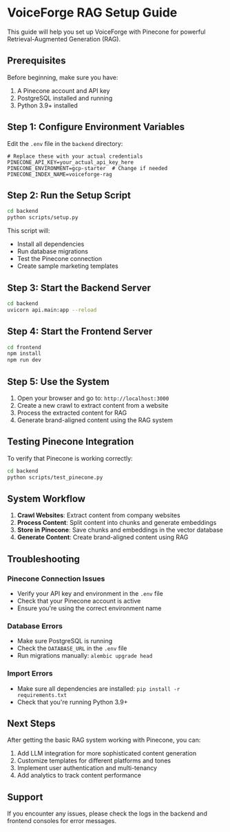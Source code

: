 # VoiceForge RAG Setup Guide

This guide will help you set up VoiceForge with Pinecone for powerful Retrieval-Augmented Generation (RAG).

## Prerequisites

Before beginning, make sure you have:

1. A Pinecone account and API key
2. PostgreSQL installed and running
3. Python 3.9+ installed

## Step 1: Configure Environment Variables

Edit the `.env` file in the `backend` directory:

```
# Replace these with your actual credentials
PINECONE_API_KEY=your_actual_api_key_here
PINECONE_ENVIRONMENT=gcp-starter  # Change if needed
PINECONE_INDEX_NAME=voiceforge-rag
```

## Step 2: Run the Setup Script

```bash
cd backend
python scripts/setup.py
```

This script will:
- Install all dependencies
- Run database migrations
- Test the Pinecone connection
- Create sample marketing templates

## Step 3: Start the Backend Server

```bash
cd backend
uvicorn api.main:app --reload
```

## Step 4: Start the Frontend Server

```bash
cd frontend
npm install
npm run dev
```

## Step 5: Use the System

1. Open your browser and go to: `http://localhost:3000`
2. Create a new crawl to extract content from a website
3. Process the extracted content for RAG
4. Generate brand-aligned content using the RAG system

## Testing Pinecone Integration

To verify that Pinecone is working correctly:

```bash
cd backend
python scripts/test_pinecone.py
```

## System Workflow

1. **Crawl Websites**: Extract content from company websites
2. **Process Content**: Split content into chunks and generate embeddings
3. **Store in Pinecone**: Save chunks and embeddings in the vector database
4. **Generate Content**: Create brand-aligned content using RAG

## Troubleshooting

### Pinecone Connection Issues

- Verify your API key and environment in the `.env` file
- Check that your Pinecone account is active
- Ensure you're using the correct environment name

### Database Errors

- Make sure PostgreSQL is running
- Check the `DATABASE_URL` in the `.env` file
- Run migrations manually: `alembic upgrade head`

### Import Errors

- Make sure all dependencies are installed: `pip install -r requirements.txt`
- Check that you're running Python 3.9+

## Next Steps

After getting the basic RAG system working with Pinecone, you can:

1. Add LLM integration for more sophisticated content generation
2. Customize templates for different platforms and tones
3. Implement user authentication and multi-tenancy
4. Add analytics to track content performance

## Support

If you encounter any issues, please check the logs in the backend and frontend consoles for error messages.
